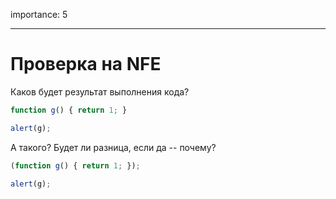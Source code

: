 importance: 5

---

# Проверка на NFE

Каков будет результат выполнения кода?

```js no-beautify
function g() { return 1; }

alert(g);
```

А такого? Будет ли разница, если да -- почему?

```js no-beautify
(function g() { return 1; });

alert(g);
```

